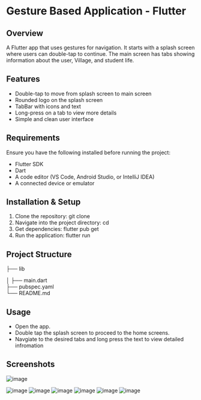 # Gesture Based Application - Flutter

## Overview
A Flutter app that uses gestures for navigation. It starts with a splash screen where users can double-tap to continue. The main screen has tabs showing information about the user, Village, and student life.

## Features

- Double-tap to move from splash screen to main screen
- Rounded logo on the splash screen
- TabBar with icons and text
- Long-press on a tab to view more details
- Simple and clean user interface

## Requirements
Ensure you have the following installed before running the project:
- Flutter SDK  
- Dart  
- A code editor (VS Code, Android Studio, or IntelliJ IDEA)  
- A connected device or emulator 

## Installation & Setup
1. Clone the repository:
   git clone <repository-url>
2. Navigate into the project directory:
   cd <project-folder>
3. Get dependencies:
   flutter pub get
4. Run the application:
   flutter run


## Project Structure
├── lib

│   ├── main.dart        
├── pubspec.yaml         
└── README.md     

## Usage

- Open the app.
- Double tap the splash screen to proceed to the home screens.
- Navgiate to the desired tabs and long press the text to view detailed infromation

## Screenshots
![image](https://github.com/user-attachments/assets/93af6367-8d88-4392-af7f-757bd1855f8d)

![image](https://github.com/user-attachments/assets/f09bae5c-8db4-44db-b1bf-e222c3333581)
![image](https://github.com/user-attachments/assets/d0ce2258-166d-4b96-824e-c498dcb66c2d)
![image](https://github.com/user-attachments/assets/3699bbcf-e8ee-4465-aa9c-77de64e10f71)
![image](https://github.com/user-attachments/assets/a0ac006a-c206-477e-83bd-2ba217670a78)
![image](https://github.com/user-attachments/assets/8b87436e-f840-4a9e-bdb8-2c4f0a9956d3)
![image](https://github.com/user-attachments/assets/0e6a497b-7394-427e-872c-117b71860cd2)







